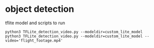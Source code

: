 # object detection
tflite model and scripts to run

```
python3 TFLite_detection_video.py --modeldir=custom_lite_model
python3 TFLite_detection_video.py --modeldir=custom_lite_model --video='flight_footage.mp4'
```
